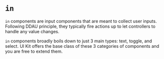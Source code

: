# `in`

`in` components are input components that are meant to collect user inputs. Following
DDAU principle, they typically fire actions up to let controllers to handle any value
changes.

`in` components broadly boils down to just 3 main types: text, toggle, and select.
UI Kit offers the base class of these 3 categories of components and you are free
to extend them.
